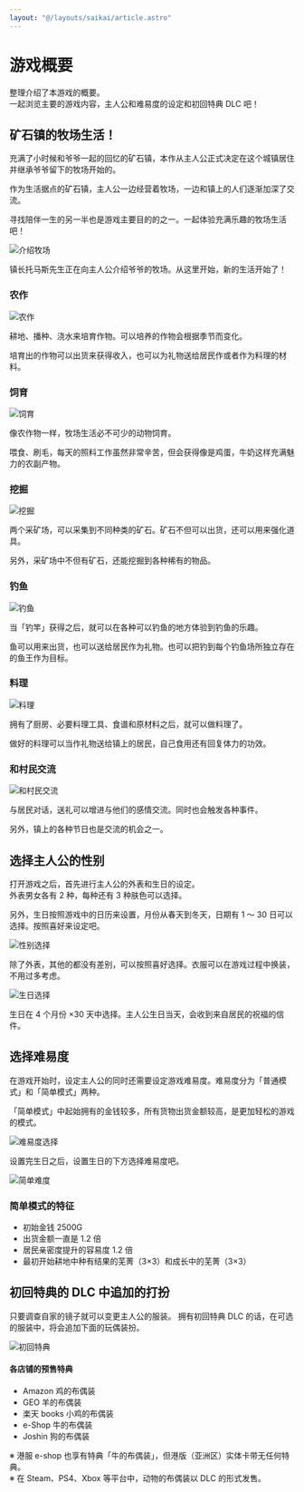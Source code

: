 ```yaml
---
layout: "@/layouts/saikai/article.astro"
---
```


# 游戏概要

整理介绍了本游戏的概要。  
一起浏览主要的游戏内容，主人公和难易度的设定和初回特典 DLC 吧！

## 矿石镇的牧场生活！

充满了小时候和爷爷一起的回忆的矿石镇，本作从主人公正式决定在这个城镇居住并继承爷爷留下的牧场开始的。

作为生活据点的矿石镇，主人公一边经营着牧场，一边和镇上的人们逐渐加深了交流。

寻找陪伴一生的另一半也是游戏主要目的的之一。一起体验充满乐趣的牧场生活吧！

![介绍牧场](_1.jpg)

镇长托马斯先生正在向主人公介绍爷爷的牧场。从这里开始，新的生活开始了！

### 农作

![农作](_2.jpg)

耕地、播种、浇水来培育作物。可以培养的作物会根据季节而变化。

培育出的作物可以出货来获得收入，也可以为礼物送给居民作或者作为料理的材料。

### 饲育

![饲育](_3.jpg)

像农作物一样，牧场生活必不可少的动物饲育。

喂食、刷毛，每天的照料工作虽然非常辛苦，但会获得像是鸡蛋，牛奶这样充满魅力的农副产物。

### 挖掘

![挖掘](_4.jpg)

两个采矿场，可以采集到不同种类的矿石。矿石不但可以出货，还可以用来强化道具。

另外，采矿场中不但有矿石，还能挖掘到各种稀有的物品。

### 钓鱼

![钓鱼](_5.jpg)

当「钓竿」获得之后，就可以在各种可以钓鱼的地方体验到钓鱼的乐趣。

鱼可以用来出货，也可以送给居民作为礼物。也可以把钓到每个钓鱼场所独立存在的鱼王作为目标。

### 料理

![料理](_6.jpg)

拥有了厨房、必要料理工具、食谱和原材料之后，就可以做料理了。

做好的料理可以当作礼物送给镇上的居民，自己食用还有回复体力的功效。

### 和村民交流

![和村民交流](_7.jpg)

与居民对话，送礼可以增进与他们的感情交流。同时也会触发各种事件。

另外，镇上的各种节日也是交流的机会之一。

## 选择主人公的性别

打开游戏之后，首先进行主人公的外表和生日的设定。  
外表男女各有 2 种，每种还有 3 种肤色可以选择。

另外，生日按照游戏中的日历来设置，月份从春天到冬天，日期有 1 ～ 30 日可以选择。按照喜好来设定吧。

![性别选择](_8.jpg)

除了外表，其他的都没有差别，可以按照喜好选择。衣服可以在游戏过程中换装，不用过多考虑。

![生日选择](_9.jpg)

生日在 4 个月份 ×30 天中选择。主人公生日当天，会收到来自居民的祝福的信件。

## 选择难易度

在游戏开始时，设定主人公的同时还需要设定游戏难易度。难易度分为「普通模式」和「简单模式」两种。

「简单模式」中起始拥有的金钱较多，所有货物出货金额较高，是更加轻松的游戏的模式。

![难易度选择](_10.jpg)

设置完生日之后，设置生日的下方选择难易度吧。

![简单难度](_2.jpg)

### 简单模式的特征

- 初始金钱 2500G
- 出货金额一直是 1.2 倍
- 居民亲密度提升的容易度 1.2 倍
- 最初开始耕地中种有结果的芜菁（3×3）和成长中的芜菁（3×3）

## 初回特典的 DLC 中追加的打扮

只要调查自家的镜子就可以变更主人公的服装。
拥有初回特典 DLC 的话，在可选的服装中，将会追加下面的玩偶装扮。

![初回特典](_dlc.png)

#### 各店铺的预售特典

- Amazon 鸡的布偶装
- GEO 羊的布偶装
- 楽天 books 小鸡的布偶装
- e-Shop 牛的布偶装
- Joshin 狗的布偶装

※ 港服 e-shop 也享有特典「牛的布偶装」，但港版（亚洲区）实体卡带无任何特典。  
※ 在 Steam、PS4、Xbox 等平台中，动物的布偶装以 DLC 的形式发售。
